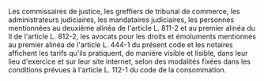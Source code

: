 Les commissaires de justice, les greffiers de tribunal de commerce, les administrateurs judiciaires, les mandataires judiciaires, les personnes mentionnées au deuxième alinéa de l'article L. 811-2 et au premier alinéa du II de l'article L. 812-2, les avocats pour les droits et émoluments mentionnés au premier alinéa de l'article L. 444-1 du présent code et les notaires affichent les tarifs qu'ils pratiquent, de manière visible et lisible, dans leur lieu d'exercice et sur leur site internet, selon des modalités fixées dans les conditions prévues à l'article L. 112-1 du code de la consommation.
